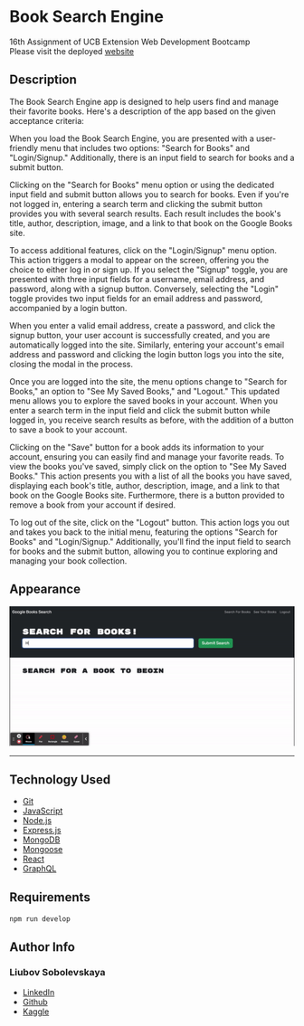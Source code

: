 # Book Search Engine

16th Assignment of UCB Extension Web Development Bootcamp<br/>
Please visit the deployed [website](https://luba-deployed-book-search.herokuapp.com/)

## Description

The Book Search Engine app is designed to help users find and manage their favorite books. Here's a description of the app based on the given acceptance criteria:

When you load the Book Search Engine, you are presented with a user-friendly menu that includes two options: "Search for Books" and "Login/Signup." Additionally, there is an input field to search for books and a submit button.

Clicking on the "Search for Books" menu option or using the dedicated input field and submit button allows you to search for books. Even if you're not logged in, entering a search term and clicking the submit button provides you with several search results. Each result includes the book's title, author, description, image, and a link to that book on the Google Books site.

To access additional features, click on the "Login/Signup" menu option. This action triggers a modal to appear on the screen, offering you the choice to either log in or sign up. If you select the "Signup" toggle, you are presented with three input fields for a username, email address, and password, along with a signup button. Conversely, selecting the "Login" toggle provides two input fields for an email address and password, accompanied by a login button.

When you enter a valid email address, create a password, and click the signup button, your user account is successfully created, and you are automatically logged into the site. Similarly, entering your account's email address and password and clicking the login button logs you into the site, closing the modal in the process.

Once you are logged into the site, the menu options change to "Search for Books," an option to "See My Saved Books," and "Logout." This updated menu allows you to explore the saved books in your account. When you enter a search term in the input field and click the submit button while logged in, you receive search results as before, with the addition of a button to save a book to your account.

Clicking on the "Save" button for a book adds its information to your account, ensuring you can easily find and manage your favorite reads. To view the books you've saved, simply click on the option to "See My Saved Books." This action presents you with a list of all the books you have saved, displaying each book's title, author, description, image, and a link to that book on the Google Books site. Furthermore, there is a button provided to remove a book from your account if desired.

To log out of the site, click on the "Logout" button. This action logs you out and takes you back to the initial menu, featuring the options "Search for Books" and "Login/Signup." Additionally, you'll find the input field to search for books and the submit button, allowing you to continue exploring and managing your book collection.

## Appearance
![]( assets/appearance.gif)

---

## Technology Used

- [Git](https://git-scm.com/)
- [JavaScript](https://www.javascript.com/)
- [Node.js](https://nodejs.dev/)
- [Express.js](https://expressjs.com/)
- [MongoDB](https://www.mongodb.com/)
- [Mongoose](https://www.npmjs.com/package/mongoose)
- [React](https://react.dev/)
- [GraphQL](https://graphql.org/)

## Requirements

```
npm run develop
```

## Author Info

### Liubov Sobolevskaya

- [LinkedIn](https://www.linkedin.com/in/liubov-sobolevskaya/)
- [Github](https://github.com/LiubovSobolevskaya)
- [Kaggle](https://www.kaggle.com/lyubovsobolevskaya)

